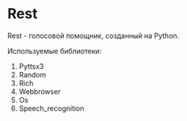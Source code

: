 # Rest
Rest - голосовой помощник, созданный на Python.

Используемые библиотеки:
  1. Pyttsx3
  2. Random
  3. Rich
  4. Webbrowser
  5. Os
  6. Speech_recognition
